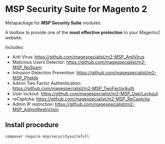 # MSP Security Suite for Magento 2

Metapackage for **MSP Security Suite** modules.

A toolbox to provide one of the **most effective protection** to your Magento2 website.

Includes:
- Anti Virus: https://github.com/magespecialist/m2-MSP_AntiVirus
- Malicious Users Detector: https://github.com/magespecialist/m2-MSP_NoSpam
- Intrusion Detection Prevention: https://github.com/magespecialist/m2-MSP_PhpIds
- Admin Two Factor Authentication: https://github.com/magespecialist/m2-MSP_TwoFactorAuth
- User lockout: https://github.com/magespecialist/m2-MSP_UserLockout
- reCaptcha: https://github.com/magespecialist/m2-MSP_ReCaptcha
- Admin IP restriction: https://github.com/magespecialist/m2-MSP_AdminRestriction


## Install procedure

`composer require msp/securitysuitefull`
